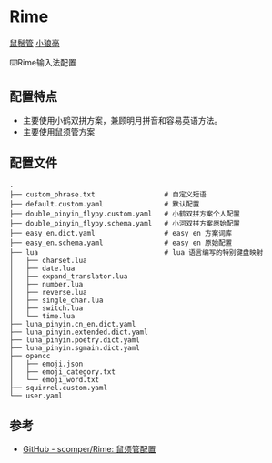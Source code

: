 # Rime
[鼠鬚管](https://rime.im/release/squirrel/)
[小狼毫](https://rime.im/release/weasel/)

⌨️Rime输入法配置

## 配置特点

- 主要使用小鹤双拼方案，兼顾明月拼音和容易英语方法。
- 主要使用鼠须管方案

## 配置文件
```
.
├── custom_phrase.txt                 # 自定义短语
├── default.custom.yaml               # 默认配置
├── double_pinyin_flypy.custom.yaml   # 小鹤双拼方案个人配置
├── double_pinyin_flypy.schema.yaml   # 小河双拼方案原始配置
├── easy_en.dict.yaml                 # easy en 方案词库
├── easy_en.schema.yaml               # easy en 原始配置
├── lua                               # lua 语言编写的特别键盘映射
│   ├── charset.lua
│   ├── date.lua
│   ├── expand_translator.lua
│   ├── number.lua
│   ├── reverse.lua
│   ├── single_char.lua
│   ├── switch.lua
│   └── time.lua
├── luna_pinyin.cn_en.dict.yaml
├── luna_pinyin.extended.dict.yaml
├── luna_pinyin.poetry.dict.yaml
├── luna_pinyin.sgmain.dict.yaml
├── opencc
│   ├── emoji.json
│   ├── emoji_category.txt
│   └── emoji_word.txt
├── squirrel.custom.yaml
└── user.yaml
```

## 参考

- [GitHub - scomper/Rime: 鼠须管配置](https://github.com/scomper/Rime)
